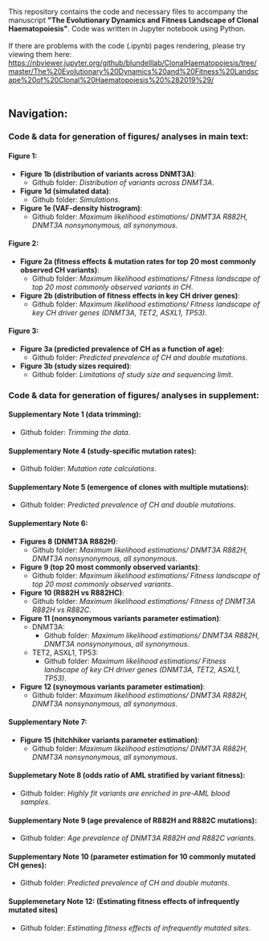 This repository contains the code and necessary files to accompany the manuscript **"The Evolutionary Dynamics and Fitness Landscape of Clonal Haematopoiesis"**.  Code was written in Jupyter notebook using Python. 
<br>
<br>
If there are problems with the code (.ipynb) pages rendering, please try viewing them here: https://nbviewer.jupyter.org/github/blundelllab/ClonalHaematopoiesis/tree/master/The%20Evolutionary%20Dynamics%20and%20Fitness%20Landscape%20of%20Clonal%20Haematopoiesis%20%282019%29/
<br>
<br>
## Navigation:
### Code & data for generation of figures/ analyses in main text:
#### Figure 1:
- **Figure 1b (distribution of variants across DNMT3A)**:
  - Github folder: *Distribution of variants across DNMT3A*.
- **Figure 1d (simulated data)**:
  - Github folder: *Simulations*.
- **Figure 1e (VAF-density histrogram)**: 
  - Github folder: *Maximum likelihood estimations/ DNMT3A R882H, DNMT3A nonsynonymous, all synonymous*.
#### Figure 2:
- **Figure 2a (fitness effects & mutation rates for top 20 most commonly observed CH variants)**:
  - Github folder: *Maximum likelihood estimations/ Fitness landscape of top 20 most commonly observed variants in CH*.
- **Figure 2b (distribution of fitness effects in key CH driver genes)**:
  - Github folder: *Maximum likelihood estimations/ Fitness landscape of key CH driver genes (DNMT3A, TET2, ASXL1, TP53)*.
#### Figure 3:
- **Figure 3a (predicted prevalence of CH as a function of age)**:
  - Github folder: *Predicted prevalence of CH and double mutations*.
- **Figure 3b (study sizes required)**:
  - Github folder: *Limitations of study size and sequencing limit*.

### Code & data for generation of figures/ analyses in supplement:
#### Supplementary Note 1 (data trimming):
- Github folder: *Trimming the data*.
#### Supplementary Note 4 (study-specific mutation rates):
- Github folder: *Mutation rate calculations*.
#### Supplementary Note 5 (emergence of clones with multiple mutations):
- Github folder: *Predicted prevalence of CH and double mutations*.
#### Supplementary Note 6:
- **Figures 8 (DNMT3A R882H)**:
  - Github folder: *Maximum likelihood estimations/ DNMT3A R882H, DNMT3A nonsynonymous, all synonymous*.
- **Figure 9 (top 20 most commonly observed variants)**:
  - Github folder: *Maximum likelihood estimations/ Fitness landscape of top 20 most commonly observed variants*.
- **Figure 10 (R882H vs R882HC)**:
  - Github folder: *Maximum likelihood estimations/ Fitness of DNMT3A R882H vs R882C*.
- **Figure 11 (nonsynonymous variants parameter estimation)**:
  - DNMT3A:
    - Github folder: *Maximum likelihood estimations/ DNMT3A R882H, DNMT3A nonsynonymous, all synonymous*.
  - TET2, ASXL1, TP53:
    - Github folder: *Maximum likelihood estimations/ Fitness landscape of key CH driver genes (DNMT3A, TET2, ASXL1, TP53)*.
- **Figure 12 (synoymous variants parameter estimation)**:
   - Github folder: *Maximum likelihood estimations/ DNMT3A R882H, DNMT3A nonsynonymous, all synonymous*.
#### Supplementary Note 7:
- **Figure 15 (hitchhiker variants parameter estimation)**:
  - Github folder: *Maximum likelihood estimations/ DNMT3A R882H, DNMT3A nonsynonymous, all synonymous*.
#### Supplemetary Note 8 (odds ratio of AML stratified by variant fitness):
- Github folder: *Highly fit variants are enriched in pre-AML blood samples*.
#### Supplementary Note 9 (age prevalence of R882H and R882C mutations):
- Github folder: *Age prevalence of DNMT3A R882H and R882C variants*.
#### Supplementary Note 10 (parameter estimation for 10 commonly mutated CH genes):
- Github folder: *Predicted prevalence of CH and double mutants*.
#### Supplemenetary Note 12: (Estimating fitness effects of infrequently mutated sites)
- Github folder: *Estimating fitness effects of infrequently mutated sites*.
